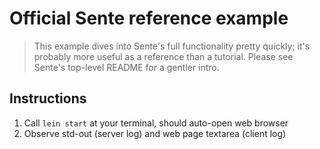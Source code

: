 # Official Sente reference example

> This example dives into Sente's full functionality pretty quickly; it's probably more useful as a reference than a tutorial. Please see Sente's top-level README for a gentler intro.

## Instructions

  1. Call `lein start` at your terminal, should auto-open web browser
  2. Observe std-out (server log) and web page textarea (client log)
